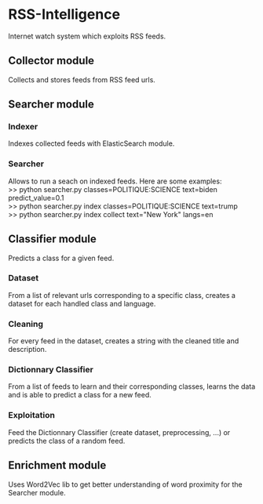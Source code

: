 # RSS-Intelligence
Internet watch system which exploits RSS feeds.
## Collector module
Collects and stores feeds from RSS feed urls.
## Searcher module
### Indexer
Indexes collected feeds with ElasticSearch module.
### Searcher
Allows to run a seach on indexed feeds.
Here are some examples:  
\>> python searcher.py classes=POLITIQUE:SCIENCE text=biden predict_value=0.1  
\>> python searcher.py index classes=POLITIQUE:SCIENCE text=trump  
\>> python searcher.py index collect text="New York" langs=en  
## Classifier module
Predicts a class for a given feed.
### Dataset
From a list of relevant urls corresponding to a specific class, creates a dataset for each handled class and language.
### Cleaning
For every feed in the dataset, creates a string with the cleaned title and description.
### Dictionnary Classifier
From a list of feeds to learn and their corresponding classes, learns the data and is able to predict a class for a new feed.
### Exploitation
Feed the Dictionnary Classifier (create dataset, preprocessing, ...) or predicts the class of a random feed.
## Enrichment module
Uses Word2Vec lib to get better understanding of word proximity for the Searcher module.